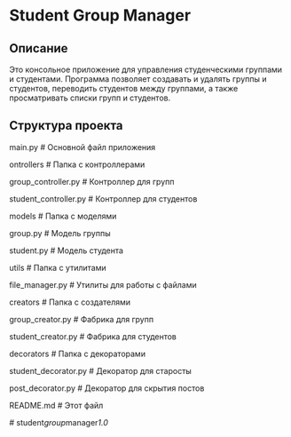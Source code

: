 # Student Group Manager

## Описание

Это консольное приложение для управления студенческими группами и студентами. Программа позволяет создавать и удалять группы и студентов, переводить студентов между группами, а также просматривать списки групп и студентов.

## Структура проекта

main.py # Основной файл приложения

ontrollers # Папка с контроллерами

group_controller.py # Контроллер для групп

student_controller.py # Контроллер для студентов

models # Папка с моделями

group.py # Модель группы

student.py # Модель студента

utils # Папка с утилитами

file_manager.py # Утилиты для работы с файлами

creators # Папка с создателями

group_creator.py # Фабрика для групп

student_creator.py # Фабрика для студентов

decorators # Папка с декораторами

student_decorator.py # Декоратор для старосты

post_decorator.py # Декоратор для скрытия постов

README.md # Этот файл

#   s t u d e n t _ g r o u p _ m a n a g e r _ 1 . 0 _  
 